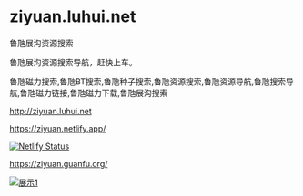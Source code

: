 # ziyuan.luhui.net
鲁虺展沟资源搜索

鲁虺展沟资源搜索导航，赶快上车。

鲁虺磁力搜索,鲁虺BT搜索,鲁虺种子搜索,鲁虺资源搜索,鲁虺资源导航,鲁虺搜索导航,鲁虺磁力链接,鲁虺磁力下载,鲁虺展沟搜索


http://ziyuan.luhui.net


https://ziyuan.netlify.app/



[![Netlify Status](https://api.netlify.com/api/v1/badges/b761ab37-6bd6-42fb-baee-ccca07990794/deploy-status)](https://app.netlify.com/sites/ziyuan/deploys)

https://ziyuan.guanfu.org/



<p><a target="_blank" rel="noopener noreferrer" href="网页框架鲁虺巴士资源搜索导航赶快上车截图_20201029130849.jpg"><img src="https://ziyuan.guanfu.org/网页框架鲁虺巴士资源搜索导航赶快上车截图_20201029130849.jpg" alt="展示1" style="max-width:100%;"></a></p>























